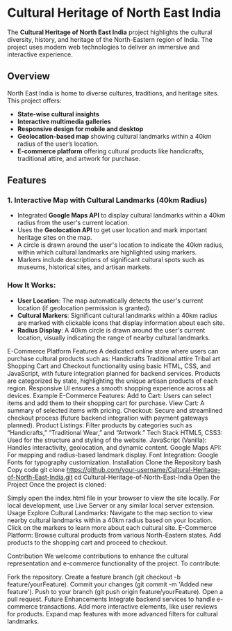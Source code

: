 # Cultural Heritage of North East India

The **Cultural Heritage of North East India** project highlights the cultural diversity, history, and heritage of the North-Eastern region of India. The project uses modern web technologies to deliver an immersive and interactive experience. 

## Overview

North East India is home to diverse cultures, traditions, and heritage sites. This project offers:
- **State-wise cultural insights**
- **Interactive multimedia galleries**
- **Responsive design for mobile and desktop**
- **Geolocation-based map** showing cultural landmarks within a 40km radius of the user’s location.
- **E-commerce platform** offering cultural products like handicrafts, traditional attire, and artwork for purchase.

## Features

### 1. **Interactive Map with Cultural Landmarks (40km Radius)**
- Integrated **Google Maps API** to display cultural landmarks within a 40km radius from the user's current location.
- Uses the **Geolocation API** to get user location and mark important heritage sites on the map.
- A circle is drawn around the user's location to indicate the 40km radius, within which cultural landmarks are highlighted using markers.
- Markers include descriptions of significant cultural spots such as museums, historical sites, and artisan markets.

### How It Works:
- **User Location**: The map automatically detects the user's current location (if geolocation permission is granted).
- **Cultural Markers**: Significant cultural landmarks within a 40km radius are marked with clickable icons that display information about each site.
- **Radius Display**: A 40km circle is drawn around the user's current location, visually indicating the range of nearby cultural landmarks.

E-Commerce Platform Features
A dedicated online store where users can purchase cultural products such as:
Handicrafts
Traditional attire
Tribal art
Shopping Cart and Checkout functionality using basic HTML, CSS, and JavaScript, with future integration planned for backend services.
Products are categorized by state, highlighting the unique artisan products of each region.
Responsive UI ensures a smooth shopping experience across all devices.
Example E-Commerce Features:
Add to Cart: Users can select items and add them to their shopping cart for purchase.
View Cart: A summary of selected items with pricing.
Checkout: Secure and streamlined checkout process (future backend integration with payment gateways planned).
Product Listings: Filter products by categories such as “Handicrafts,” “Traditional Wear,” and “Artwork.”
Tech Stack
HTML5, CSS3: Used for the structure and styling of the website.
JavaScript (Vanilla): Handles interactivity, geolocation, and dynamic content.
Google Maps API: For mapping and radius-based landmark display.
Font Integration: Google Fonts for typography customization.
Installation
Clone the Repository
bash
Copy code
git clone https://github.com/your-username/Cultural-Heritage-of-North-East-India.git
cd Cultural-Heritage-of-North-East-India
Open the Project
Once the project is cloned:

Simply open the index.html file in your browser to view the site locally.
For local development, use Live Server or any similar local server extension.
Usage
Explore Cultural Landmarks:
Navigate to the map section to view nearby cultural landmarks within a 40km radius based on your location.
Click on the markers to learn more about each cultural site.
E-Commerce Platform:
Browse cultural products from various North-Eastern states.
Add products to the shopping cart and proceed to checkout.

Contribution
We welcome contributions to enhance the cultural representation and e-commerce functionality of the project. To contribute:

Fork the repository.
Create a feature branch (git checkout -b feature/yourFeature).
Commit your changes (git commit -m 'Added new feature').
Push to your branch (git push origin feature/yourFeature).
Open a pull request.
Future Enhancements
Integrate backend services to handle e-commerce transactions.
Add more interactive elements, like user reviews for products.
Expand map features with more advanced filters for cultural landmarks.

